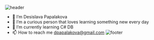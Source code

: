 ![header](https://capsule-render.vercel.app/api?type=waving&color=timeGradient&height=170&section=header&text=Hi%20There!&fontSize=90)
- 👋 I’m Desislava Papalakova
- 👀 I’m a curious person that loves learning something new every day
- 🌱 I’m currently learning C# DB
- 📫 How to reach me dpapalakova@gmail.com
![footer](https://capsule-render.vercel.app/api?type=waving&color=timeGradient&height=150&section=footer&text=&fontSize=90)
